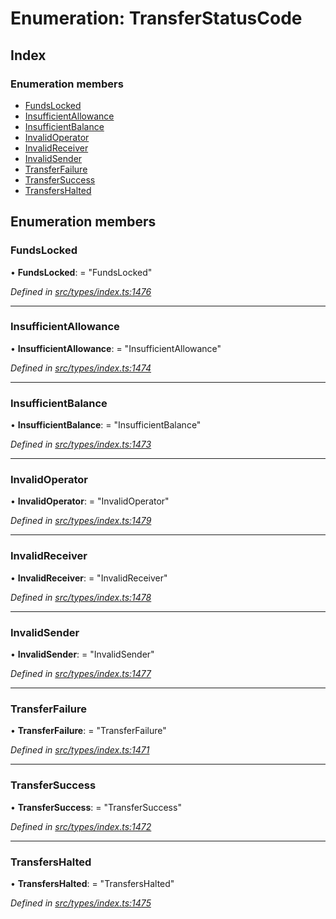 # Enumeration: TransferStatusCode

## Index

### Enumeration members

* [FundsLocked](_types_index_.transferstatuscode.md#fundslocked)
* [InsufficientAllowance](_types_index_.transferstatuscode.md#insufficientallowance)
* [InsufficientBalance](_types_index_.transferstatuscode.md#insufficientbalance)
* [InvalidOperator](_types_index_.transferstatuscode.md#invalidoperator)
* [InvalidReceiver](_types_index_.transferstatuscode.md#invalidreceiver)
* [InvalidSender](_types_index_.transferstatuscode.md#invalidsender)
* [TransferFailure](_types_index_.transferstatuscode.md#transferfailure)
* [TransferSuccess](_types_index_.transferstatuscode.md#transfersuccess)
* [TransfersHalted](_types_index_.transferstatuscode.md#transfershalted)

## Enumeration members

###  FundsLocked

• **FundsLocked**: = "FundsLocked"

*Defined in [src/types/index.ts:1476](https://github.com/PolymathNetwork/polymath-sdk/blob/550676f/src/types/index.ts#L1476)*

___

###  InsufficientAllowance

• **InsufficientAllowance**: = "InsufficientAllowance"

*Defined in [src/types/index.ts:1474](https://github.com/PolymathNetwork/polymath-sdk/blob/550676f/src/types/index.ts#L1474)*

___

###  InsufficientBalance

• **InsufficientBalance**: = "InsufficientBalance"

*Defined in [src/types/index.ts:1473](https://github.com/PolymathNetwork/polymath-sdk/blob/550676f/src/types/index.ts#L1473)*

___

###  InvalidOperator

• **InvalidOperator**: = "InvalidOperator"

*Defined in [src/types/index.ts:1479](https://github.com/PolymathNetwork/polymath-sdk/blob/550676f/src/types/index.ts#L1479)*

___

###  InvalidReceiver

• **InvalidReceiver**: = "InvalidReceiver"

*Defined in [src/types/index.ts:1478](https://github.com/PolymathNetwork/polymath-sdk/blob/550676f/src/types/index.ts#L1478)*

___

###  InvalidSender

• **InvalidSender**: = "InvalidSender"

*Defined in [src/types/index.ts:1477](https://github.com/PolymathNetwork/polymath-sdk/blob/550676f/src/types/index.ts#L1477)*

___

###  TransferFailure

• **TransferFailure**: = "TransferFailure"

*Defined in [src/types/index.ts:1471](https://github.com/PolymathNetwork/polymath-sdk/blob/550676f/src/types/index.ts#L1471)*

___

###  TransferSuccess

• **TransferSuccess**: = "TransferSuccess"

*Defined in [src/types/index.ts:1472](https://github.com/PolymathNetwork/polymath-sdk/blob/550676f/src/types/index.ts#L1472)*

___

###  TransfersHalted

• **TransfersHalted**: = "TransfersHalted"

*Defined in [src/types/index.ts:1475](https://github.com/PolymathNetwork/polymath-sdk/blob/550676f/src/types/index.ts#L1475)*
